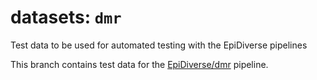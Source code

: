 # datasets: `dmr`
Test data to be used for automated testing with the EpiDiverse pipelines

This branch contains test data for the [EpiDiverse/dmr](https://github.com/epidiverse/dmr) pipeline.